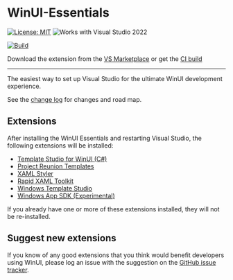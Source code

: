 # WinUI-Essentials

[![License: MIT](https://img.shields.io/badge/License-MIT-green.svg)](LICENSE)
![Works with Visual Studio 2022](https://img.shields.io/static/v1.svg?label=VS&message=2022&color=A853C7)

[![Build](https://github.com/mrlacey/WinUI-Essentials/actions/workflows/build.yaml/badge.svg)](https://github.com/mrlacey/WinUI-Essentials/actions/workflows/build.yaml)

Download the extension from the [VS Marketplace](https://marketplace.visualstudio.com/items?itemName=MattLaceyLtd.WinUI-Essentials)
or get the
[CI build](https://www.vsixgallery.com/extension/WinUIEssentials.48e23162-cc0c-421b-a3ae-6982cb86c7a9)

------------------------------------

The easiest way to set up Visual Studio for the ultimate WinUI development experience.

See the [change log](CHANGELOG.md) for changes and road map.

## Extensions

After installing the WinUI Essentials and restarting Visual Studio, the following extensions will be installed:

- [Template Studio for WinUI (C#)](https://marketplace.visualstudio.com/items?itemName=TemplateStudio.TemplateStudioForWinUICs)
- [Project Reunion Templates](https://marketplace.visualstudio.com/items?itemName=ProjectReunion.MicrosoftProjectReunion)
- [XAML Styler](https://marketplace.visualstudio.com/items?itemName=TeamXavalon.XAMLStyler)
- [Rapid XAML Toolkit](https://marketplace.visualstudio.com/items?itemName=MattLaceyLtd.RapidXamlToolkit)
- [Windows Template Studio](https://marketplace.visualstudio.com/items?itemName=WASTeamAccount.WindowsTemplateStudio)
- [Windows App SDK (Experimental)](https://marketplace.visualstudio.com/items?itemName=ProjectReunion.MicrosoftProjectReunionPreview)

If you already have one or more of these extensions installed, they will not be re-installed.

## Suggest new extensions

If you know of any good extensions that you think would benefit developers using WinUI, please log an issue with the suggestion on the [GitHub issue tracker](https://github.com/mrlacey/WinUI-Essentials/issues/new).
